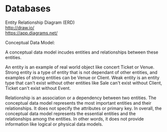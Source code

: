 # Databases

Entity Relationship Diagram (ERD)  
http://draw.io/  
https://app.diagrams.net/  

Conceptual Data Model:  

A conceptual data model incudes entities and relationships between these entities.

An entity is an example of real world object like concert Ticket or Venue. Strong entity is a type of entity that is not dependant of other entities, and examples of strong entities can be Venue or Client. Weak entity is an entity type that can't exist without other entities like Sale can't exist without Client, Ticket can't exist without Event.

Relationship is an association or a dependency between two entities. The conceptual data model represents the most important entities and their relationships. It does not specify the attributes or primary key. In overall, the conceptual data model represents the essential entities and the relationships among the entities. In other words, it does not provide information like logical or physical data models.
